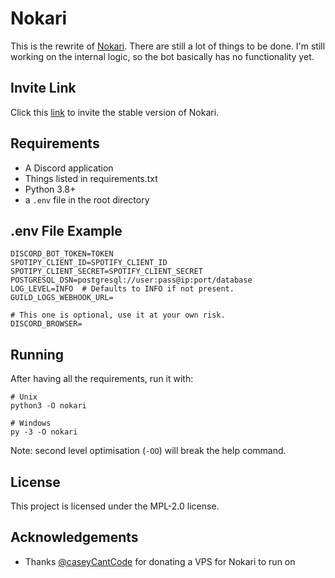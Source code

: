 # Nokari
This is the rewrite of [Nokari](https://top.gg/bot/725081925311529031). There are still a lot of things to be done. I'm still working on the internal logic, so the bot basically has no functionality yet.

## Invite Link
Click this [link](https://discord.com/oauth2/authorize?client_id=725081925311529031&permissions=1609953143&scope=bot) to invite the stable version of Nokari.

## Requirements
- A Discord application
- Things listed in requirements.txt
- Python 3.8+
- a `.env` file in the root directory

## .env File Example
```
DISCORD_BOT_TOKEN=TOKEN
SPOTIPY_CLIENT_ID=SPOTIFY_CLIENT_ID
SPOTIPY_CLIENT_SECRET=SPOTIFY_CLIENT_SECRET
POSTGRESQL_DSN=postgresql://user:pass@ip:port/database
LOG_LEVEL=INFO  # Defaults to INFO if not present.
GUILD_LOGS_WEBHOOK_URL=

# This one is optional, use it at your own risk.
DISCORD_BROWSER=
```

## Running
After having all the requirements, run it with:
```
# Unix
python3 -O nokari

# Windows
py -3 -O nokari
```

Note: second level optimisation (`-OO`) will break the help command.

## License
This project is licensed under the MPL-2.0 license.

## Acknowledgements
- Thanks [@caseyCantCode](https://github.com/caseyCantCode) for donating a VPS for Nokari to run on